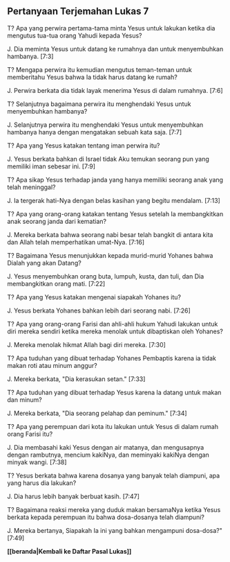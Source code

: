 ﻿## Pertanyaan Terjemahan Lukas 7 ##

T? Apa yang perwira pertama-tama minta Yesus untuk lakukan ketika dia mengutus tua-tua orang Yahudi kepada Yesus?

J. Dia meminta Yesus untuk datang ke rumahnya dan untuk menyembuhkan hambanya. [7:3]

T? Mengapa perwira itu kemudian mengutus teman-teman untuk memberitahu Yesus bahwa Ia tidak harus datang ke rumah?

J. Perwira berkata dia tidak layak menerima Yesus di dalam rumahnya. [7:6]

T? Selanjutnya bagaimana perwira itu menghendaki Yesus untuk menyembuhkan hambanya?

J. Selanjutnya perwira itu menghendaki Yesus untuk menyembuhkan hambanya hanya dengan mengatakan sebuah kata saja. [7:7]

T? Apa yang Yesus katakan tentang iman perwira itu?

J. Yesus berkata bahkan di Israel tidak Aku temukan seorang pun yang memiliki iman sebesar ini. [7:9]

T? Apa sikap Yesus terhadap janda yang hanya memiliki seorang anak yang telah meninggal?

J. Ia tergerak hati-Nya dengan belas kasihan yang begitu mendalam. [7:13]

T? Apa yang orang-orang katakan tentang Yesus setelah Ia membangkitkan anak seorang janda dari kematian?

J. Mereka berkata bahwa seorang nabi besar telah bangkit di antara kita dan Allah telah memperhatikan umat-Nya. [7:16]

T? Bagaimana Yesus menunjukkan kepada murid-murid Yohanes bahwa Dialah yang akan Datang?

J. Yesus menyembuhkan orang buta, lumpuh, kusta, dan tuli, dan Dia membangkitkan orang mati. [7:22]

T? Apa yang Yesus katakan mengenai siapakah Yohanes itu?

J. Yesus berkata Yohanes bahkan lebih dari seorang nabi. [7:26]

T? Apa yang orang-orang Farisi dan ahli-ahli hukum Yahudi lakukan untuk diri mereka sendiri ketika mereka menolak untuk dibaptiskan oleh Yohanes?

J. Mereka menolak hikmat Allah bagi diri mereka. [7:30]

T? Apa tuduhan yang dibuat terhadap Yohanes Pembaptis karena ia tidak makan roti atau minum anggur?

J. Mereka berkata, "Dia kerasukan setan." [7:33]

T? Apa tuduhan yang dibuat terhadap Yesus karena Ia datang untuk makan dan minum?

J. Mereka berkata, "Dia seorang pelahap dan peminum." [7:34]

T? Apa yang perempuan dari kota itu lakukan untuk Yesus di dalam rumah orang Farisi itu?

J. Dia membasahi kaki Yesus dengan air matanya, dan mengusapnya dengan rambutnya, mencium kakiNya, dan meminyaki kakiNya dengan minyak wangi. [7:38]

T? Yesus berkata bahwa karena dosanya yang banyak telah diampuni, apa yang harus dia lakukan?

J. Dia harus lebih banyak berbuat kasih. [7:47]

T? Bagaimana reaksi mereka yang duduk makan bersamaNya ketika Yesus berkata kepada perempuan itu bahwa dosa-dosanya telah diampuni?

J. Mereka bertanya, Siapakah Ia ini yang bahkan mengampuni dosa-dosa?" [7:49]

__[[beranda|Kembali ke Daftar Pasal Lukas]]__


